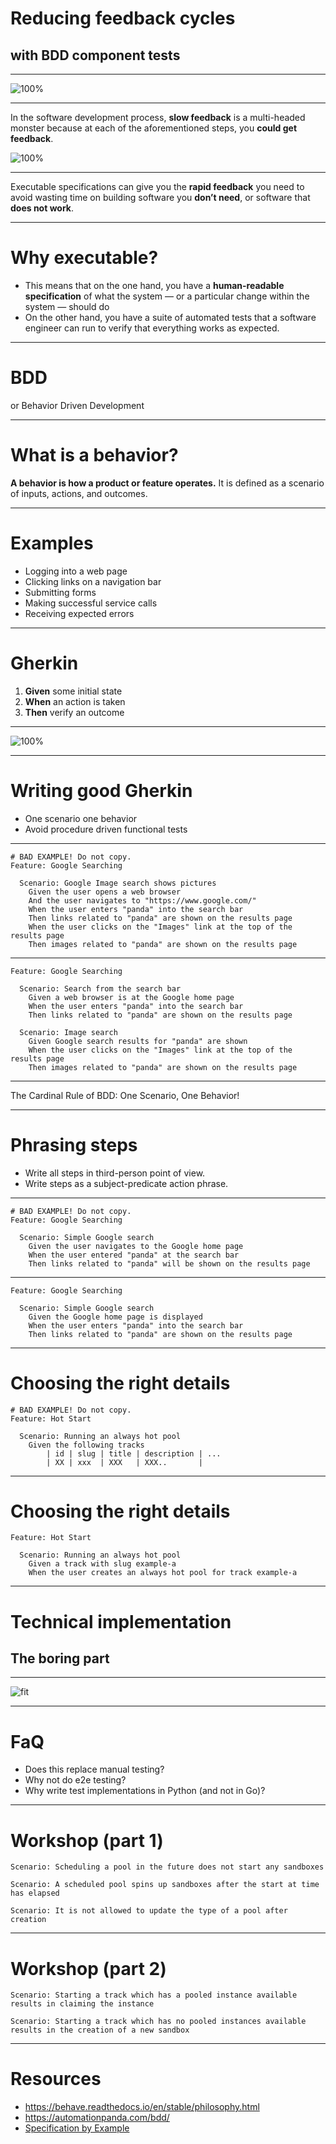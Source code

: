 # Reducing feedback cycles 
## with BDD component tests

---

![100%](https://miro.medium.com/max/1232/0*t0pCxeLaoJ1MAJ-X)

---

In the software development process, **slow feedback** is a multi-headed monster because at each of the aforementioned steps, you **could get feedback**.

![100%](https://miro.medium.com/max/1232/0*t0pCxeLaoJ1MAJ-X)

---

Executable specifications can give you the **rapid feedback** you need to avoid wasting time on building software you **don’t need**, or software that **does not work**.

---

# Why executable?

* This means that on the one hand, you have a **human-readable specification** of what the system — or a particular change within the system — should do
* On the other hand, you have a suite of automated tests that a software engineer can run to verify that everything works as expected.

---

# BDD

or Behavior Driven Development

---

# What is a behavior?

**A behavior is how a product or feature operates.** It is defined as a scenario of inputs, actions, and outcomes.

---

# Examples

* Logging into a web page
* Clicking links on a navigation bar
* Submitting forms
* Making successful service calls
* Receiving expected errors

---

# Gherkin

1. **Given** some initial state
2. **When** an action is taken
3. **Then** verify an outcome

---

![100%](https://miro.medium.com/max/1400/0*PFaHpdinjnKNycYc)

---

# Writing good Gherkin

* One scenario one behavior
* Avoid procedure driven functional tests

---

```gherkin
# BAD EXAMPLE! Do not copy.
Feature: Google Searching

  Scenario: Google Image search shows pictures
    Given the user opens a web browser
    And the user navigates to "https://www.google.com/"
    When the user enters "panda" into the search bar
    Then links related to "panda" are shown on the results page
    When the user clicks on the "Images" link at the top of the results page
    Then images related to "panda" are shown on the results page
```

---

```gherkin
Feature: Google Searching

  Scenario: Search from the search bar
    Given a web browser is at the Google home page
    When the user enters "panda" into the search bar
    Then links related to "panda" are shown on the results page

  Scenario: Image search
    Given Google search results for "panda" are shown
    When the user clicks on the "Images" link at the top of the results page
    Then images related to "panda" are shown on the results page
```

---

The Cardinal Rule of BDD: One Scenario, One Behavior!

---

# Phrasing steps

* Write all steps in third-person point of view.
* Write steps as a subject-predicate action phrase.

---

```gherkin
# BAD EXAMPLE! Do not copy.
Feature: Google Searching

  Scenario: Simple Google search
    Given the user navigates to the Google home page
    When the user entered "panda" at the search bar
    Then links related to "panda" will be shown on the results page
```

---

```gherkin
Feature: Google Searching

  Scenario: Simple Google search
    Given the Google home page is displayed
    When the user enters "panda" into the search bar
    Then links related to "panda" are shown on the results page
```

---

# Choosing the right details

```gherkin
# BAD EXAMPLE! Do not copy.
Feature: Hot Start

  Scenario: Running an always hot pool
    Given the following tracks
        | id | slug | title | description | ...
        | XX | xxx  | XXX   | XXX..       |
```

---

# Choosing the right details

```gherkin
Feature: Hot Start

  Scenario: Running an always hot pool
    Given a track with slug example-a
    When the user creates an always hot pool for track example-a
```

---

# Technical implementation

## The boring part

---

![fit](technical.png)

---

# FaQ

* Does this replace manual testing?
* Why not do e2e testing?
* Why write test implementations in Python (and not in Go)?

---

# Workshop (part 1)

```gherkin
Scenario: Scheduling a pool in the future does not start any sandboxes

Scenario: A scheduled pool spins up sandboxes after the start at time has elapsed

Scenario: It is not allowed to update the type of a pool after creation
```

---

# Workshop (part 2)

```gherkin
Scenario: Starting a track which has a pooled instance available results in claiming the instance

Scenario: Starting a track which has no pooled instances available results in the creation of a new sandbox
```

---

# Resources

* https://behave.readthedocs.io/en/stable/philosophy.html
* https://automationpanda.com/bdd/
* [Specification by Example](https://www.amazon.nl/Adzic-Specification-Example-Successful-Software/dp/1617290084)